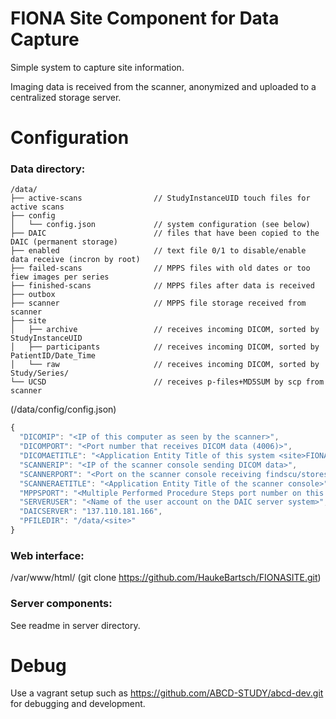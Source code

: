 FIONA Site Component for Data Capture
======================================

Simple system to capture site information.

Imaging data is received from the scanner, anonymized and uploaded to a centralized storage server.


Configuration
=============

### Data directory:

```
/data/
├── active-scans                // StudyInstanceUID touch files for active scans
├── config
│   └── config.json             // system configuration (see below)
├── DAIC                        // files that have been copied to the DAIC (permanent storage)
├── enabled                     // text file 0/1 to disable/enable data receive (incron by root)
├── failed-scans                // MPPS files with old dates or too fiew images per series
├── finished-scans              // MPPS files after data is received
├── outbox                      
├── scanner                     // MPPS file storage received from scanner
├── site                        
│   ├── archive                 // receives incoming DICOM, sorted by StudyInstanceUID
│   ├── participants            // receives incoming DICOM, sorted by PatientID/Date_Time
│   └── raw                     // receives incoming DICOM, sorted by Study/Series/
└── UCSD                        // receives p-files+MD5SUM by scp from scanner
```

(/data/config/config.json)
```javascript
{
  "DICOMIP": "<IP of this computer as seen by the scanner>",
  "DICOMPORT": "<Port number that receives DICOM data (4006)>",
  "DICOMAETITLE": "<Application Entity Title of this system <site>FIONA>",
  "SCANNERIP": "<IP of the scanner console sending DICOM data>",
  "SCANNERPORT": "<Port on the scanner console receiving findscu/storescu messages (4006)>",
  "SCANNERAETITLE": "<Application Entity Title of the scanner console>",
  "MPPSPORT": "<Multiple Performed Procedure Steps port number on this system (4007)>",
  "SERVERUSER": "<Name of the user account on the DAIC server system>",
  "DAICSERVER": "137.110.181.166",
  "PFILEDIR": "/data/<site>"
}
```

### Web interface:

/var/www/html/ (git clone https://github.com/HaukeBartsch/FIONASITE.git)

### Server components:

See readme in server directory.


Debug
======

Use a vagrant setup such as https://github.com/ABCD-STUDY/abcd-dev.git for debugging and development.
